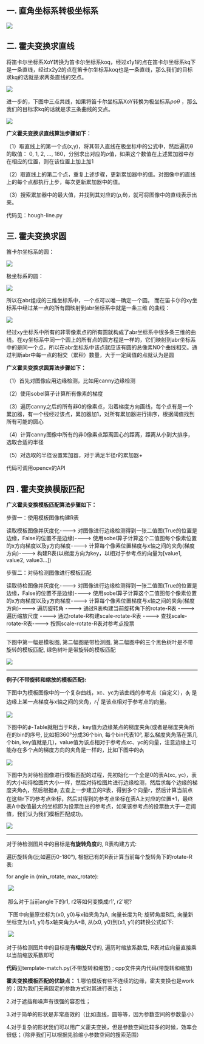 ## 一. 直角坐标系转极坐标系

![](assets/cords.jpg)

## 二. 霍夫变换求直线

将笛卡尔坐标系XoY转换为笛卡尔坐标系koq，经过x1y1的点在笛卡尔坐标系kq下是一条直线，经过x2y2的点在笛卡尔坐标系koq也是一条直线，那么我们的目标求kq的话就是求两条直线的交点。

![](assets/line.jpg)

进一步的，下图中三点共线，如果将笛卡尔坐标系XoY转换为极坐标系$\rho o \theta$ ，那么我们的目标求kq的话就是求三条曲线的交点。

![](assets/line2.jpg)

**广义霍夫变换求直线算法步骤如下：**

（1）取直线上的第一个点(x,y)，将其带入直线在极坐标中的公式中，然后遍历θ的取值： 0, 1, 2, ..., 180，分别求出对应的$\rho$值，如果这个数值在上述累加器中存在相应的位置，则在该位置上加上加1

（2）取直线上的第二个点，重复上述步骤，更新累加器中的值。对图像中的直线上的每个点都执行上步，每次更新累加器中的值。

（3）搜索累加器中的最大值，并找到其对应的(ρ,θ)，就可将图像中的直线表示出来。

代码见：hough-line.py

## 三. 霍夫变换求圆

笛卡尔坐标系的圆：

![](assets/circle1.jpg)

极坐标系的圆：

![](assets/circle2.jpg)

所以在abr组成的三维坐标系中，一个点可以唯一确定一个圆。
而在笛卡尔的xy坐标系中经过某一点的所有圆映射到abr坐标系中就是一条三维
的曲线：

![](assets/circle3.jpg)

经过xy坐标系中所有的非零像素点的所有圆就构成了abr坐标系中很多条三维的曲线。在xy坐标系中同一个圆上的所有点的圆方程是一样的，它们映射到abr坐标系中的是同一个点，所以在abr坐标系中该点就应该有圆的总像素N0个曲线相交。通过判断abr中每一点的相交（累积）数量，大于一定阈值的点就认为是圆

**广义霍夫变换求圆算法步骤如下：**

（1）首先对图像应用边缘检测，比如用canny边缘检测

（2）使用sobel算子计算所有像素的梯度

（3）遍历canny之后的所有非0的像素点，沿着梯度方向画线，每个点有是一个累加器，有一个线经过该点，累加器加1，对所有累加器进行排序，根据阈值找到所有可能的圆心

（4）计算canny图像中所有的非0像素点距离圆心的距离，距离从小到大排序，选取合适的半径

（5）对选取的半径设置累加器，对于满足半径r的累加器+

代码可调用opencv的API

## 四 . 霍夫变换模版匹配

**广义霍夫变换模板匹配算法步骤如下：**

步骤一：使用模板图像构建R表

读取模板图像并灰度化----> 对图像进行边缘检测得到一张二值图(True的位置是边缘，False的位置不是边缘)----> 使用sobel算子计算这个二值图每个像素位置的x方向梯度以及y方向梯度----> 计算每个像素位置梯度与x轴之间的夹角(梯度方向)---->  构建R表(以梯度方向为key，以相对于参考点的向量为[value1, value2, value3...])

步骤二：对待检测图像进行模板匹配

读取待检图像并灰度化----> 对图像进行边缘检测得到一张二值图(True的位置是边缘，False的位置不是边缘)----> 使用sobel算子计算这个二值图每个像素位置的x方向梯度以及y方向梯度----> 计算每个像素位置梯度与x轴之间的夹角(梯度方向)---->  遍历旋转角 ----> 通过R表构建当前旋转角下的rotate-R表 ----> 遍历缩放尺度 ----> 通过rotate-R构建scale-rotate-R表 ----> 查找scale-rotate-R表----> 按照scale-rotate-R表对参考点投票

------

下图中第一幅是模板图, 第二幅图是带检测图, 第二幅图中的三个黑色树叶是不带旋转的模板匹配, 绿色树叶是带旋转的模板匹配

![](assets/rotate.jpg)

------

**例子(不带旋转和缩放的模板匹配):**

下图中为模板图像中的一个复杂曲线，xc、yc为该曲线的参考点（自定义），$\phi_i$ 是边缘上某一点梯度与x轴之间的夹角，$r_1^i$ 是该点相对于参考点的向量。

![](assets/template1.jpg)

下图中的$\phi$-Table就相当于R表，key值为边缘某点的梯度夹角(或者是梯度夹角所在的bin的序号, 比如把360°分成36个bin, 每个bin代表10°, 那么梯度夹角落在第几个bin, key值就是几)，value值为该点相对于参考点xc、yc的向量，注意边缘上可能存在多个点的梯度方向的夹角是一样的，比如下图中的$\phi_i$

![](assets/template2.jpg)

下图中为对待检图像进行模板匹配的过程，先初始化一个全是0的表A(xc, yc)，表的大小和待检图片大小一样，然后对待检图片进行边缘检测，然后求每个边缘的梯度夹角$\phi_i$，然后根据$\phi_i$ 去查上一步建立的R表，得到多个向量r，然后计算当前点在这些r下的参考点坐标，然后对得到的参考点坐标在表A上对应的位置+1，最终表A中数值最大的坐标即为投票胜出的参考点，如果该参考点的投票数大于一定阈值，我们认为我们模板匹配成功。

![](assets/template3.jpg)

------

对于待检测图片中的目标是**有旋转角度**的, R表构建方式:

遍历旋转角(比如遍历0-180°), 根据已有的R表计算当前每个旋转角下的rotate-R表:

for angle in (min_rotate, max_rotate):

​	![](assets/rotate3.jpg)

​	那么对于当前angle下的r1, r2等如何变换成r1', r2'呢?

​	下图中向量原坐标为(x0, y0)与x轴夹角为A, 向量长度为R; 旋转角度B后, 向量新坐标变为(x1, y1)与x轴夹角为A+B, 从(x0, y0)到(x1, y1)的转换公式如下:

​	![](assets/rotate2.jpg)

对于待检测图片中的目标是**有缩放尺寸**的, 遍历时缩放系数后, R表对应向量直接乘以当前缩放系数即可

**代码**见template-match.py(不带旋转和缩放)  ;  cpp文件夹内代码(带旋转和缩放)

**霍夫变换模板匹配的优缺点：**
1.哪怕模板有些不连续的边缘，霍夫变换也是work的；因为我们无需固定的参数方式对其进行表达；

2.对于遮挡和噪声有很强的容忍性；

3.对于简单的形状是非常高效的（比如直线，圆等等，因为参数空间的参数量小）

4.对于复杂的形状我们可以用广义霍夫变换，但是参数空间比较多的时候，效率会很低；（除非我们可以根据先验缩小参数空间的搜索范围）